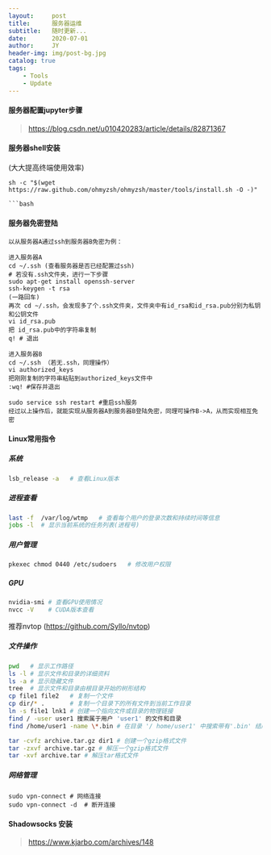 ```yaml
---
layout:     post
title:      服务器运维
subtitle:   随时更新...
date:       2020-07-01
author:     JY
header-img: img/post-bg.jpg
catalog: true
tags:
    - Tools
    - Update
---
```




#### 服务器配置jupyter步骤

> https://blog.csdn.net/u010420283/article/details/82871367



#### 服务器shell安装

(大大提高终端使用效率)

```
sh -c "$(wget https://raw.github.com/ohmyzsh/ohmyzsh/master/tools/install.sh -O -)"

```bash
```



#### 服务器免密登陆

```
以从服务器A通过ssh到服务器B免密为例：

进入服务器A
cd ~/.ssh (查看服务器是否已经配置过ssh)
# 若没有.ssh文件夹，进行一下步骤
sudo apt-get install openssh-server
ssh-keygen -t rsa
(一路回车)
再次 cd ~/.ssh，会发现多了个.ssh文件夹，文件夹中有id_rsa和id_rsa.pub分别为私钥和公钥文件
vi id_rsa.pub
把 id_rsa.pub中的字符串复制
q! # 退出

进入服务器B
cd ~/.ssh （若无.ssh，同理操作）
vi authorized_keys
把刚刚复制的字符串粘贴到authorized_keys文件中
:wq! #保存并退出

sudo service ssh restart #重启ssh服务
经过以上操作后，就能实现从服务器A到服务器B登陆免密，同理可操作B->A，从而实现相互免密
```



#### Linux常用指令

##### 系统

```bash
lsb_release -a   # 查看Linux版本
```



##### 进程查看

```bash
last -f  /var/log/wtmp   # 查看每个用户的登录次数和持续时间等信息
jobs -l  # 显示当前系统的任务列表(进程号)
```



##### 用户管理

```bash
pkexec chmod 0440 /etc/sudoers   # 修改用户权限
```



##### GPU

```bash
nvidia-smi # 查看GPU使用情况
nvcc -V    # CUDA版本查看
```

推荐nvtop (https://github.com/Syllo/nvtop)



##### 文件操作

```bash
pwd   # 显示工作路径 
ls -l # 显示文件和目录的详细资料 
ls -a # 显示隐藏文件 
tree  # 显示文件和目录由根目录开始的树形结构
cp file1 file2   # 复制一个文件 
cp dir/* .       # 复制一个目录下的所有文件到当前工作目录 
ln -s file1 lnk1 # 创建一个指向文件或目录的物理链接 
find / -user user1 搜索属于用户 'user1' 的文件和目录 
find /home/user1 -name \*.bin # 在目录 '/ home/user1' 中搜索带有'.bin' 结尾的文件 

tar -cvfz archive.tar.gz dir1 # 创建一个gzip格式文件
tar -zxvf archive.tar.gz # 解压一个gzip格式文件 
tar -xvf archive.tar # 解压tar格式文件
```



##### 网络管理

```
sudo vpn-connect # 网络连接
sudo vpn-connect -d  # 断开连接
```



#### Shadowsocks 安装

> https://www.kjarbo.com/archives/148

